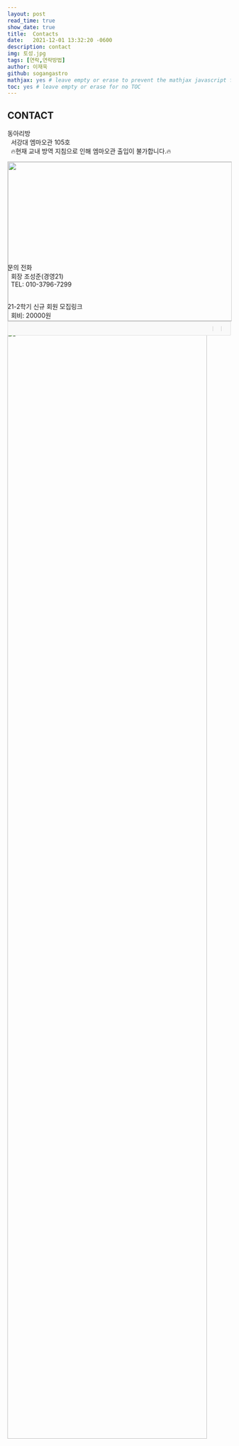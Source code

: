 ```yaml
---
layout: post
read_time: true
show_date: true
title:  Contacts
date:   2021-12-01 13:32:20 -0600
description: contact
img: 토성.jpg
tags: [연락,연락방법]
author: 이재욱
github: sogangastro
mathjax: yes # leave empty or erase to prevent the mathjax javascript from loading
toc: yes # leave empty or erase for no TOC
---
```

<h2>CONTACT</h2>

동아리방<br>
&nbsp;&nbsp;서강대 엠마오관 105호<br>
&nbsp;&nbsp;🔥현재 교내 방역 지침으로 인해 엠마오관 출입이 불가합니다.🔥<br>
<div style="font:normal normal 400 12px/normal dotum, sans-serif; width:300x; height:180px; color:#333; position:relative"><div style="height: 360px;"><a href="https://map.kakao.com/?urlX=486963.0&amp;urlY=1125506.0&amp;itemId=17564317&amp;q=%EC%84%9C%EA%B0%95%EB%8C%80%ED%95%99%EA%B5%90%20%EC%97%A0%EB%A7%88%EC%98%A4%EA%B4%80&amp;srcid=17564317&amp;map_type=TYPE_MAP&amp;from=roughmap" target="_blank"><img class="map" src="http://t1.daumcdn.net/roughmap/imgmap/0527b7687d61c72bef5e7960917ddc5676cdc7246eb6dad0af8f180459f30a35" width="638px" height="358px" style="border:1px solid #ccc;"></a></div><div style="overflow: hidden; padding: 7px 11px; border: 1px solid rgba(0, 0, 0, 0.1); border-radius: 0px 0px 2px 2px; background-color: rgb(249, 249, 249);"><a href="https://map.kakao.com" target="_blank" style="float: left;"><img src="//t1.daumcdn.net/localimg/localimages/07/2018/pc/common/logo_kakaomap.png" width="72" height="16" alt="" style="display:block;width:72px;height:16px"></a><div style="float: right; position: relative; top: 1px; font-size: 11px;"><a target="_blank" href="https://map.kakao.com/?from=roughmap&amp;srcid=17564317&amp;confirmid=17564317&amp;q=%EC%84%9C%EA%B0%95%EB%8C%80%ED%95%99%EA%B5%90%20%EC%97%A0%EB%A7%88%EC%98%A4%EA%B4%80&amp;rv=on" style="float:left;height:15px;padding-top:1px;line-height:15px;color:#000;text-decoration: none;"></a><span style="width: 1px;padding: 0;margin: 0 8px 0 9px;height: 11px;vertical-align: top;position: relative;top: 2px;border-left: 1px solid #d0d0d0;float: left;"></span><a target="_blank" href="https://map.kakao.com/?from=roughmap&amp;eName=%EC%84%9C%EA%B0%95%EB%8C%80%ED%95%99%EA%B5%90%20%EC%97%A0%EB%A7%88%EC%98%A4%EA%B4%80&amp;eX=486963.0&amp;eY=1125506.0" style="float:left;height:15px;padding-top:1px;line-height:15px;color:#000;text-decoration: none;"></a><span style="width: 1px;padding: 0;margin: 0 8px 0 9px;height: 11px;vertical-align: top;position: relative;top: 2px;border-left: 1px solid #d0d0d0;float: left;"></span><a target="_blank" href="https://map.kakao.com?map_type=TYPE_MAP&amp;from=roughmap&amp;srcid=17564317&amp;itemId=17564317&amp;q=%EC%84%9C%EA%B0%95%EB%8C%80%ED%95%99%EA%B5%90%20%EC%97%A0%EB%A7%88%EC%98%A4%EA%B4%80&amp;urlX=486963.0&amp;urlY=1125506.0" style="float:left;height:15px;padding-top:1px;line-height:15px;color:#000;text-decoration: none;"></a></div></div></div>

<br> <br>
문의 전화<br>
&nbsp;&nbsp;회장 조성준(경영21) <br>
&nbsp;&nbsp;TEL: 010-3796-7299<br><br>

21-2학기 신규 회원 모집링크<br>
&nbsp;&nbsp;회비: 20000원 <br>
&nbsp;&nbsp;구글폼 주소: <https://forms.gle/GrWEz331xzYd6yUc9>
<img src="https://user-images.githubusercontent.com/87167006/129127963-52e9c427-455e-480f-8f36-ac83dac5036b.png" width="450" height="2500"> <br>

<br>
<br>
<br>
<br>


